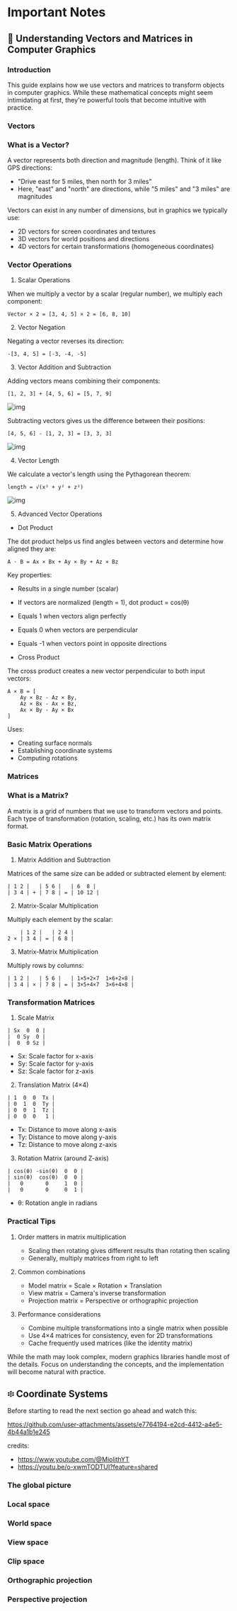 # Important Notes

## 🧊 Understanding Vectors and Matrices in Computer Graphics

### Introduction

This guide explains how we use vectors and matrices to transform objects in computer graphics. While these mathematical concepts might seem intimidating at first, they're powerful tools that become intuitive with practice.

### Vectors

### What is a Vector?

A vector represents both direction and magnitude (length). Think of it like GPS directions:

- "Drive east for 5 miles, then north for 3 miles"
- Here, "east" and "north" are directions, while "5 miles" and "3 miles" are magnitudes

Vectors can exist in any number of dimensions, but in graphics we typically use:

- 2D vectors for screen coordinates and textures
- 3D vectors for world positions and directions
- 4D vectors for certain transformations (homogeneous coordinates)

### Vector Operations

1. Scalar Operations

When we multiply a vector by a scalar (regular number), we multiply each component:

```
Vector × 2 = [3, 4, 5] × 2 = [6, 8, 10]
```

2. Vector Negation

Negating a vector reverses its direction:

```
-[3, 4, 5] = [-3, -4, -5]
```

3. Vector Addition and Subtraction

Adding vectors means combining their components:

```
[1, 2, 3] + [4, 5, 6] = [5, 7, 9]
```

![img](./assets/vectors_addition.png)

Subtracting vectors gives us the difference between their positions:

```
[4, 5, 6] - [1, 2, 3] = [3, 3, 3]
```

![img](./assets/vectors_subtraction.png)

4. Vector Length

We calculate a vector's length using the Pythagorean theorem:

```
length = √(x² + y² + z²)
```

![img](./assets/vectors_len.png)

5. Advanced Vector Operations

- Dot Product

The dot product helps us find angles between vectors and determine how aligned they are:

```
A · B = Ax × Bx + Ay × By + Az × Bz
```

Key properties:

- Results in a single number (scalar)
- If vectors are normalized (length = 1), dot product = cos(θ)
- Equals 1 when vectors align perfectly
- Equals 0 when vectors are perpendicular
- Equals -1 when vectors point in opposite directions

- Cross Product

The cross product creates a new vector perpendicular to both input vectors:

```
A × B = [
    Ay × Bz - Az × By,
    Az × Bx - Ax × Bz,
    Ax × By - Ay × Bx
]
```

Uses:

- Creating surface normals
- Establishing coordinate systems
- Computing rotations

### Matrices

### What is a Matrix?

A matrix is a grid of numbers that we use to transform vectors and points. Each type of transformation (rotation, scaling, etc.) has its own matrix format.

### Basic Matrix Operations

1. Matrix Addition and Subtraction

Matrices of the same size can be added or subtracted element by element:

```
| 1 2 |   | 5 6 |   | 6  8 |
| 3 4 | + | 7 8 | = | 10 12 |
```

2. Matrix-Scalar Multiplication

Multiply each element by the scalar:

```
    | 1 2 |   | 2 4 |
2 × | 3 4 | = | 6 8 |
```

3. Matrix-Matrix Multiplication

Multiply rows by columns:

```
| 1 2 |   | 5 6 |   | 1×5+2×7  1×6+2×8 |
| 3 4 | × | 7 8 | = | 3×5+4×7  3×6+4×8 |
```

### Transformation Matrices

1. Scale Matrix

```
| Sx  0  0 |
|  0 Sy  0 |
|  0  0 Sz |
```

- Sx: Scale factor for x-axis
- Sy: Scale factor for y-axis
- Sz: Scale factor for z-axis

2. Translation Matrix (4×4)

```
| 1  0  0  Tx |
| 0  1  0  Ty |
| 0  0  1  Tz |
| 0  0  0   1 |
```

- Tx: Distance to move along x-axis
- Ty: Distance to move along y-axis
- Tz: Distance to move along z-axis

3. Rotation Matrix (around Z-axis)

```
| cos(θ) -sin(θ)  0  0 |
| sin(θ)  cos(θ)  0  0 |
|   0       0     1  0 |
|   0       0     0  1 |
```

- θ: Rotation angle in radians

### Practical Tips

1. Order matters in matrix multiplication

   - Scaling then rotating gives different results than rotating then scaling
   - Generally, multiply matrices from right to left

2. Common combinations

   - Model matrix = Scale × Rotation × Translation
   - View matrix = Camera's inverse transformation
   - Projection matrix = Perspective or orthographic projection

3. Performance considerations
   - Combine multiple transformations into a single matrix when possible
   - Use 4×4 matrices for consistency, even for 2D transformations
   - Cache frequently used matrices (like the identity matrix)

While the math may look complex, modern graphics libraries handle most of the details. Focus on understanding the concepts, and the implementation will become natural with practice.

## ፨ Coordinate Systems
Before starting to read the next section go ahead and watch this: 

https://github.com/user-attachments/assets/e7764194-e2cd-4412-a4e5-4b44a1b1e245

credits: 
- https://www.youtube.com/@MiolithYT
- https://youtu.be/o-xwmTODTUI?feature=shared

### The global picture

### Local space

### World space

### View space

### Clip space

### Orthographic projection

### Perspective projection
